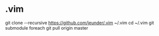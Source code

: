 .vim
====

git clone --recursive https://github.com/jeunder/.vim ~/.vim
cd ~/.vim
git submodule foreach git pull origin master

